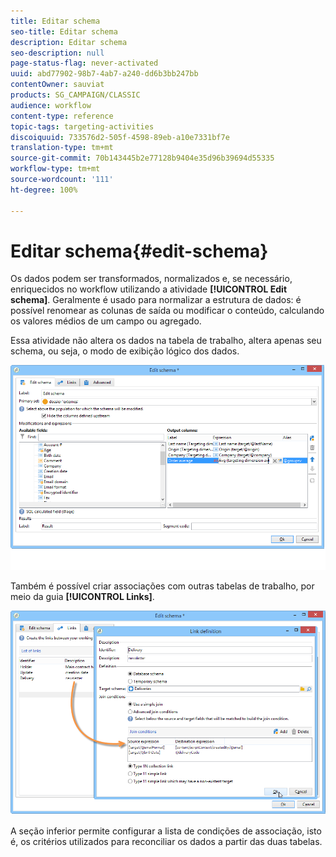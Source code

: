 ```yaml
---
title: Editar schema
seo-title: Editar schema
description: Editar schema
seo-description: null
page-status-flag: never-activated
uuid: abd77902-98b7-4ab7-a240-dd6b3bb247bb
contentOwner: sauviat
products: SG_CAMPAIGN/CLASSIC
audience: workflow
content-type: reference
topic-tags: targeting-activities
discoiquuid: 733576d2-505f-4598-89eb-a10e7331bf7e
translation-type: tm+mt
source-git-commit: 70b143445b2e77128b9404e35d96b39694d55335
workflow-type: tm+mt
source-wordcount: '111'
ht-degree: 100%

---
```



# Editar schema{#edit-schema}

Os dados podem ser transformados, normalizados e, se necessário, enriquecidos no workflow utilizando a atividade **[!UICONTROL Edit schema]**. Geralmente é usado para normalizar a estrutura de dados: é possível renomear as colunas de saída ou modificar o conteúdo, calculando os valores médios de um campo ou agregado.

Essa atividade não altera os dados na tabela de trabalho, altera apenas seu schema, ou seja, o modo de exibição lógico dos dados.

![](assets/wf_manipulation_box.png)

Também é possível criar associações com outras tabelas de trabalho, por meio da guia **[!UICONTROL Links]**.

![](assets/wf_manipulation_box_link_tab.png)

A seção inferior permite configurar a lista de condições de associação, isto é, os critérios utilizados para reconciliar os dados a partir das duas tabelas.

